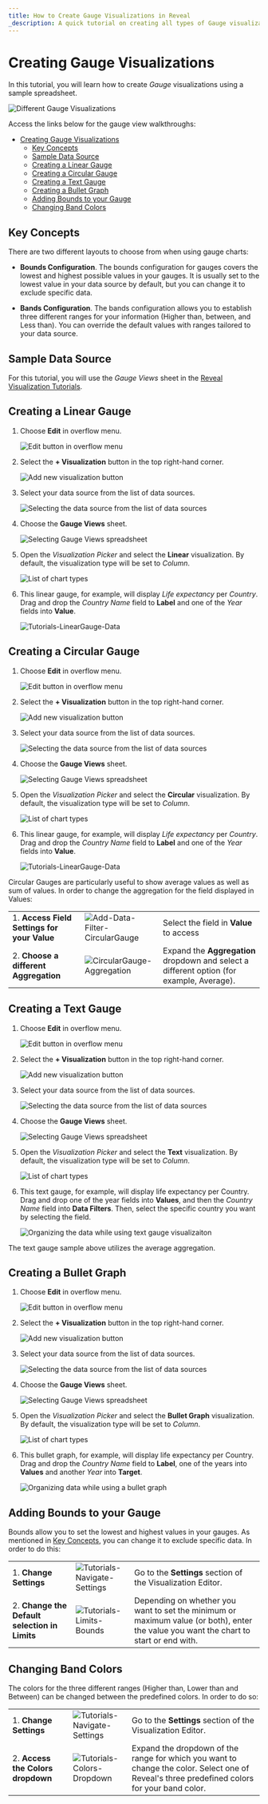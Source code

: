 ```yaml
---
title: How to Create Gauge Visualizations in Reveal 
_description: A quick tutorial on creating all types of Gauge visualizations using a sample spreadsheet.
---
```


# Creating Gauge Visualizations

In this tutorial, you will learn how to create *Gauge* visualizations
using a sample spreadsheet.

![Different Gauge Visualizations](images/different-gauge-visualizations.png)

Access the links below for the gauge view walkthroughs:

- [Creating Gauge Visualizations](#creating-gauge-visualizations)
  - [Key Concepts](#key-concepts)
  - [Sample Data Source](#sample-data-source)
  - [Creating a Linear Gauge](#creating-a-linear-gauge)
  - [Creating a Circular Gauge](#creating-a-circular-gauge)
  - [Creating a Text Gauge](#creating-a-text-gauge)
  - [Creating a Bullet Graph](#creating-a-bullet-graph)
  - [Adding Bounds to your Gauge](#adding-bounds-to-your-gauge)
  - [Changing Band Colors](#changing-band-colors)

<a name='key-concepts'></a>
## Key Concepts

There are two different layouts to choose from when using gauge charts:

  - **Bounds Configuration**. The bounds configuration for gauges covers
    the lowest and highest possible values in your gauges. It is usually
    set to the lowest value in your data source by default, but you can
    change it to exclude specific data.

  - **Bands Configuration**. The bands configuration allows you to
    establish three different ranges for your information (Higher than,
    between, and Less than). You can override the default values with
    ranges tailored to your data source.

## Sample Data Source

For this tutorial, you will use the *Gauge Views* sheet in the <a href="/data/Reveal_Visualization_Tutorials.xlsx" download>Reveal Visualization Tutorials</a>.

<a name='create-linear-gauge'></a>
## Creating a Linear Gauge

1. Choose **Edit** in overflow menu.
   
   ![Edit button in overflow menu](images/overflow-edit-option.png)

2. Select the **+ Visualization** button in the top right-hand corner.

   ![Add new visualization button](images/add-visualization-button.png)                                      

3. Select your data source from the list of data sources.

   ![Selecting the data source from the list of data sources](images/visualization-tutorials-sample.png)
         
4. Choose the **Gauge Views** sheet.
  
   ![Selecting Gauge Views spreadsheet](images/gauge-views.png)
         
5. Open the *Visualization Picker* and select the **Linear** visualization. By default, the visualization type will be set to *Column*. 

   ![List of chart types](images/gauges-linear-chart-types.png)

6. This linear gauge, for example, will display *Life expectancy* per *Country*. Drag and drop the *Country Name* field to **Label** and one of the *Year* fields into **Value**.
  
   ![Tutorials-LinearGauge-Data](images/organizing-data-gauge-visualization.png)                         

<a name='create-circular-gauge'></a>
## Creating a Circular Gauge

1. Choose **Edit** in overflow menu.
   
   ![Edit button in overflow menu](images/overflow-edit-option.png)

2. Select the **+ Visualization** button in the top right-hand corner.

   ![Add new visualization button](images/add-visualization-button.png)                                      

3. Select your data source from the list of data sources.

   ![Selecting the data source from the list of data sources](images/visualization-tutorials-sample.png)                                       

4. Choose the **Gauge Views** sheet.
  
   ![Selecting Gauge Views spreadsheet](images/gauge-views.png)
         
5. Open the *Visualization Picker* and select the **Circular** visualization. By default, the visualization type will be set to *Column*. 

   ![List of chart types](images/gauges-circular-chart-types.png)

6. This linear gauge, for example, will display *Life expectancy* per *Country*. Drag and drop the *Country Name* field to **Label** and one of the *Year* fields into **Value**.
  
   ![Tutorials-LinearGauge-Data](images/organizing-data-circular-gauge-visualization.png) 

<a name='aggregation-instructions'></a>

Circular Gauges are particularly useful to show average values as well
as sum of values. In order to change the aggregation for the field
displayed in Values:

|                                              |                                                                            |                                                                                           |
| -------------------------------------------- | -------------------------------------------------------------------------- | ----------------------------------------------------------------------------------------- |
| 1\. **Access Field Settings for your Value** | ![Add-Data-Filter-CircularGauge](images/value-circular-gauge.png) | Select the field in **Value** to access                                                  |
| 2\. **Choose a different Aggregation**       | ![CircularGauge-Aggregation](images/field-settings-aggregation-options.png)         | Expand the **Aggregation** dropdown and select a different option (for example, Average). |


<a name='create-text-gauge'></a>
## Creating a Text Gauge

1. Choose **Edit** in overflow menu.
   
   ![Edit button in overflow menu](images/overflow-edit-option.png)

2. Select the **+ Visualization** button in the top right-hand corner.

   ![Add new visualization button](images/add-visualization-button.png)                                      

3. Select your data source from the list of data sources.

   ![Selecting the data source from the list of data sources](images/visualization-tutorials-sample.png)                                       

4. Choose the **Gauge Views** sheet.
  
   ![Selecting Gauge Views spreadsheet](images/gauge-views.png)
         
5. Open the *Visualization Picker* and select the **Text** visualization. By default, the visualization type will be set to *Column*. 

   ![List of chart types](images/gauges-text-chart-types.png)

6. This text gauge, for example, will display life expectancy per Country. Drag and drop one of the year fields into **Values**, and then the *Country Name* field into **Data Filters**. Then, select the specific country you want by selecting the field. 

   ![Organizing the data while using text gauge visualizaiton](images/text-gauge-organizing-data.png)

The text gauge sample above utilizes the average aggregation.

<a name='create-bullet-graph-gauge'></a>
## Creating a Bullet Graph

1. Choose **Edit** in overflow menu.
   
   ![Edit button in overflow menu](images/overflow-edit-option.png)

2. Select the **+ Visualization** button in the top right-hand corner.

   ![Add new visualization button](images/add-visualization-button.png)                                      

3. Select your data source from the list of data sources.

   ![Selecting the data source from the list of data sources](images/visualization-tutorials-sample.png)                                       

4. Choose the **Gauge Views** sheet.
  
   ![Selecting Gauge Views spreadsheet](images/gauge-views.png)
         
5. Open the *Visualization Picker* and select the **Bullet Graph** visualization. By default, the visualization type will be set to *Column*. 

   ![List of chart types](images/gauges-bullet-graph-chart-types.png)

6. This bullet graph, for example, will display life expectancy per Country. Drag and drop the *Country Name* field to **Label**, one of the years into **Values** and another *Year* into **Target**.

   ![Organizing data while using a bullet graph](images/bullet-graph-organizing-data.png)

<a name='adding-bounds-gauge'></a>
## Adding Bounds to your Gauge

Bounds allow you to set the lowest and highest values in your gauges. As
mentioned in [Key Concepts](#key-concepts), you can change it to exclude
specific data. In order to do this:

|                                                |                                                                        |                                                                                                                                       |
| ---------------------------------------------- | ---------------------------------------------------------------------- | ------------------------------------------------------------------------------------------------------------------------------------- |
| 1\. **Change Settings**                        | ![Tutorials-Navigate-Settings](images/tutorials-settings.png) | Go to the **Settings** section of the Visualization Editor.                                                                           |
| 2\. **Change the Default selection in Limits** | ![Tutorials-Limits-Bounds](images/limit-options.png)         | Depending on whether you want to set the minimum or maximum value (or both), enter the value you want the chart to start or end with. |

<a name='modify-bands'></a>
## Changing Band Colors

The colors for the three different ranges (Higher than, Lower than and
Between) can be changed between the predefined colors. In order to do
so:

|                                    |                                                                        |                                                                          |
| ---------------------------------- | ---------------------------------------------------------------------- | ------------------------------------------------------------------------ |
| 1\. **Change Settings**            | ![Tutorials-Navigate-Settings](images/tutorials-settings.png) | Go to the **Settings** section of the Visualization Editor.              |
| 2\. **Access the Colors dropdown** | ![Tutorials-Colors-Dropdown](images/band-color-options.png)     | Expand the dropdown of the range for which you want to change the color. Select one of Reveal's three predefined colors for your band color.|


